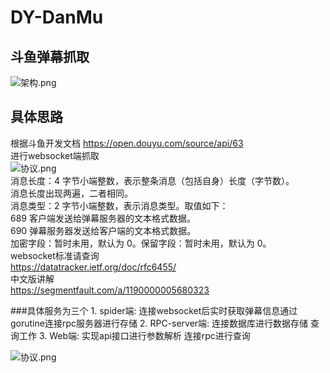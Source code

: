 # DY-DanMu

## 斗鱼弹幕抓取
![架构.png](https://github.com/xiaxichen/DY-DanMu/blob/master/doc/%E5%BE%AE%E6%9C%8D%E5%8A%A1%E6%9E%B6%E6%9E%84%E5%9B%BE.png)

## 具体思路

根据斗鱼开发文档 https://open.douyu.com/source/api/63  
进行websocket端抓取  
![协议.png](https://github.com/xiaxichen/DY-DanMu/blob/master/doc/%E5%8D%8F%E8%AE%AE.png)  
消息长度：4 字节小端整数，表示整条消息（包括自身）长度（字节数）。  
消息长度出现两遍，二者相同。  
消息类型：2 字节小端整数，表示消息类型。取值如下：  
689 客户端发送给弹幕服务器的文本格式数据。  
690 弹幕服务器发送给客户端的文本格式数据。  
加密字段：暂时未用，默认为 0。保留字段：暂时未用，默认为 0。  
websocket标准请查询  
https://datatracker.ietf.org/doc/rfc6455/  
中文版讲解  
https://segmentfault.com/a/1190000005680323  

###具体服务为三个 
    1. spider端:
        连接websocket后实时获取弹幕信息通过gorutine连接rpc服务器进行存储
    2. RPC-server端:
        连接数据库进行数据存储 查询工作
    3. Web端:
        实现api接口进行参数解析 连接rpc进行查询

![协议.png](https://github.com/xiaxichen/DY-DanMu/blob/master/doc/%E6%B5%81%E7%A8%8B%E5%9B%BE.png)